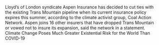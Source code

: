 Lloyd’s of London syndicate Aspen Insurance has decided to cut ties with the existing Trans Mountain pipeline when its current insurance policy expires this summer, according to the climate activist group, Coal Action Network.
Aspen joins 16 other insurers that have dropped Trans Mountain or vowed not to insure its expansion, said the network in a statement.
Climate Change Poses Much Greater Existential Risk for the World Than COVID-19